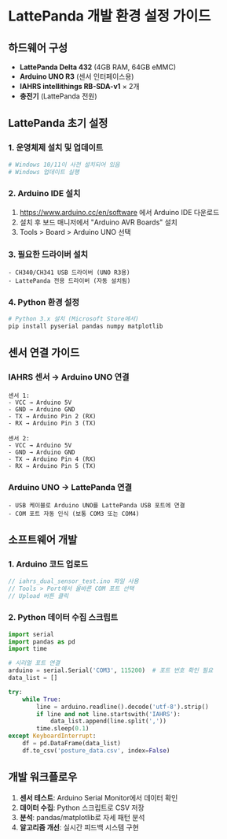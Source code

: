 # LattePanda 개발 환경 설정 가이드

## 하드웨어 구성
- **LattePanda Delta 432** (4GB RAM, 64GB eMMC)
- **Arduino UNO R3** (센서 인터페이스용)
- **IAHRS intellithings RB-SDA-v1** × 2개
- **충전기** (LattePanda 전원)

## LattePanda 초기 설정

### 1. 운영체제 설치 및 업데이트
```bash
# Windows 10/11이 사전 설치되어 있음
# Windows 업데이트 실행
```

### 2. Arduino IDE 설치
1. https://www.arduino.cc/en/software 에서 Arduino IDE 다운로드
2. 설치 후 보드 매니저에서 "Arduino AVR Boards" 설치
3. Tools > Board > Arduino UNO 선택

### 3. 필요한 드라이버 설치
```
- CH340/CH341 USB 드라이버 (UNO R3용)
- LattePanda 전용 드라이버 (자동 설치됨)
```

### 4. Python 환경 설정
```bash
# Python 3.x 설치 (Microsoft Store에서)
pip install pyserial pandas numpy matplotlib
```

## 센서 연결 가이드

### IAHRS 센서 → Arduino UNO 연결
```
센서 1:
- VCC → Arduino 5V
- GND → Arduino GND  
- TX → Arduino Pin 2 (RX)
- RX → Arduino Pin 3 (TX)

센서 2:
- VCC → Arduino 5V
- GND → Arduino GND
- TX → Arduino Pin 4 (RX)
- RX → Arduino Pin 5 (TX)
```

### Arduino UNO → LattePanda 연결
```
- USB 케이블로 Arduino UNO를 LattePanda USB 포트에 연결
- COM 포트 자동 인식 (보통 COM3 또는 COM4)
```

## 소프트웨어 개발

### 1. Arduino 코드 업로드
```cpp
// iahrs_dual_sensor_test.ino 파일 사용
// Tools > Port에서 올바른 COM 포트 선택
// Upload 버튼 클릭
```

### 2. Python 데이터 수집 스크립트
```python
import serial
import pandas as pd
import time

# 시리얼 포트 연결
arduino = serial.Serial('COM3', 115200)  # 포트 번호 확인 필요
data_list = []

try:
    while True:
        line = arduino.readline().decode('utf-8').strip()
        if line and not line.startswith('IAHRS'):
            data_list.append(line.split(','))
        time.sleep(0.1)
except KeyboardInterrupt:
    df = pd.DataFrame(data_list)
    df.to_csv('posture_data.csv', index=False)
```

## 개발 워크플로우

1. **센서 테스트**: Arduino Serial Monitor에서 데이터 확인
2. **데이터 수집**: Python 스크립트로 CSV 저장
3. **분석**: pandas/matplotlib로 자세 패턴 분석
4. **알고리즘 개선**: 실시간 피드백 시스템 구현